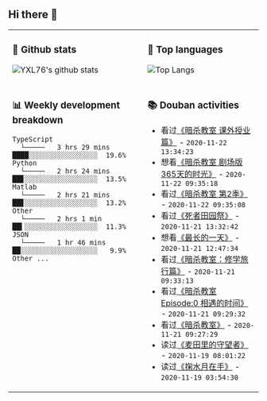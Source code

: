 ## Hi there 👋

<table>
<tr>
<td valign="top" width="54%">

### 🔭 Github stats

![YXL76's github stats](https://github-readme-stats.yxl76.vercel.app/api?username=YXL76&count_private=true&show_icons=true&theme=tokyonight)

</td>

<td valign="top" width="46%">

### 🌱 Top languages

![Top Langs](https://github-readme-stats.yxl76.vercel.app/api/top-langs/?username=YXL76&layout=compact&theme=tokyonight)

</td>
</tr>
<tr>
<td valign="top" width="54%">

### 📊 Weekly development breakdown

```text
TypeScript
  └─────   3 hrs 29 mins  ████░░░░░░░░░░░░░░░░░  19.6%
Python
  └─────   2 hrs 24 mins  ██▊░░░░░░░░░░░░░░░░░░  13.5%
Matlab
  └─────   2 hrs 21 mins  ██▊░░░░░░░░░░░░░░░░░░  13.2%
Other
  └─────   2 hrs 1 min    ██▍░░░░░░░░░░░░░░░░░░  11.3%
JSON
  └─────   1 hr 46 mins   ██░░░░░░░░░░░░░░░░░░░   9.9%
Other ...
```

</td>
<td valign="top" width="46%">

### 📚 Douban activities

- 看过[《暗杀教室 课外授业篇》](http://movie.douban.com/subject/26830047/) - `2020-11-22 13:34:23`
- 想看[《暗杀教室 剧场版 365天的时光》](http://movie.douban.com/subject/26832519/) - `2020-11-22 09:35:18`
- 看过[《暗杀教室 第2季》](http://movie.douban.com/subject/26375693/) - `2020-11-22 09:35:08`
- 看过[《死者田园祭》](http://movie.douban.com/subject/1366165/) - `2020-11-21 13:32:42`
- 想看[《最长的一天》](http://movie.douban.com/subject/1293626/) - `2020-11-21 12:47:34`
- 看过[《暗杀教室：修学旅行篇》](http://movie.douban.com/subject/25735738/) - `2020-11-21 09:33:13`
- 看过[《暗杀教室 Episode:0 相遇的时间》](http://movie.douban.com/subject/26357649/) - `2020-11-21 09:29:32`
- 看过[《暗杀教室》](http://movie.douban.com/subject/25912261/) - `2020-11-21 09:27:29`
- 读过[《麦田里的守望者》](https://book.douban.com/subject/4286204/) - `2020-11-19 08:01:22`
- 读过[《掬水月在手》](https://book.douban.com/subject/35217422/) - `2020-11-19 03:54:30`

</td>
</tr>
</table>

<!--
**YXL76/YXL76** is a ✨ _special_ ✨ repository because its `README.md` (this file) appears on your GitHub profile.

Here are some ideas to get you started:

- 🔭 I’m currently working on ...
- 🌱 I’m currently learning ...
- 👯 I’m looking to collaborate on ...
- 🤔 I’m looking for help with ...
- 💬 Ask me about ...
- 📫 How to reach me: ...
- 😄 Pronouns: ...
- ⚡ Fun fact: ...
-->
